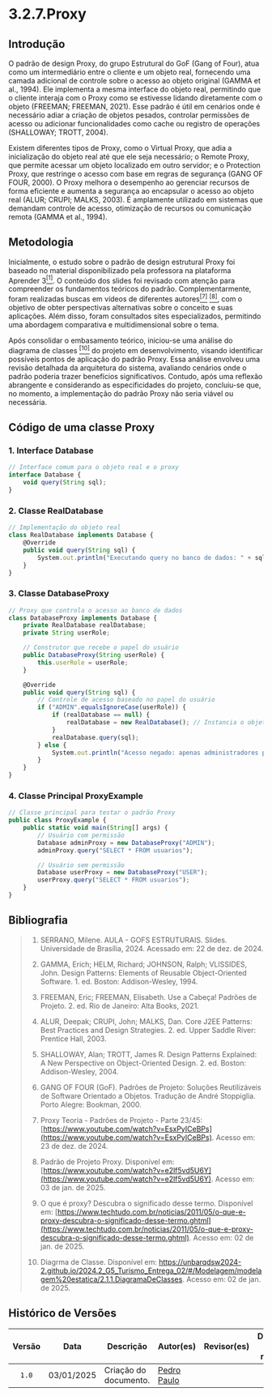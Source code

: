 # 3.2.7.Proxy

## Introdução

O padrão de design Proxy, do grupo Estrutural do GoF (Gang of Four), atua como um intermediário entre o cliente e um objeto real, fornecendo uma camada adicional de controle sobre o acesso ao objeto original (GAMMA et al., 1994). Ele implementa a mesma interface do objeto real, permitindo que o cliente interaja com o Proxy como se estivesse lidando diretamente com o objeto (FREEMAN; FREEMAN, 2021). Esse padrão é útil em cenários onde é necessário adiar a criação de objetos pesados, controlar permissões de acesso ou adicionar funcionalidades como cache ou registro de operações (SHALLOWAY; TROTT, 2004).

Existem diferentes tipos de Proxy, como o Virtual Proxy, que adia a inicialização do objeto real até que ele seja necessário; o Remote Proxy, que permite acessar um objeto localizado em outro servidor; e o Protection Proxy, que restringe o acesso com base em regras de segurança (GANG OF FOUR, 2000). O Proxy melhora o desempenho ao gerenciar recursos de forma eficiente e aumenta a segurança ao encapsular o acesso ao objeto real (ALUR; CRUPI; MALKS, 2003). É amplamente utilizado em sistemas que demandam controle de acesso, otimização de recursos ou comunicação remota (GAMMA et al., 1994).

## Metodologia

Inicialmente, o estudo sobre o padrão de design estrutural Proxy foi baseado no material disponibilizado pela professora na plataforma Aprender 3<a href="#ref1"><sup>[1]</sup></a>. O conteúdo dos slides foi revisado com atenção para compreender os fundamentos teóricos do padrão. Complementarmente, foram realizadas buscas em vídeos de diferentes autores<a href="#ref7"><sup>[7]</sup></a> <a href="#ref8"><sup>[8]</sup></a>, com o objetivo de obter perspectivas alternativas sobre o conceito e suas aplicações. Além disso, foram consultados sites especializados, permitindo uma abordagem comparativa e multidimensional sobre o tema.

Após consolidar o embasamento teórico, iniciou-se uma análise do diagrama de classes <a href="#ref10"><sup>[10]</sup></a> do projeto em desenvolvimento, visando identificar possíveis pontos de aplicação do padrão Proxy. Essa análise envolveu uma revisão detalhada da arquitetura do sistema, avaliando cenários onde o padrão poderia trazer benefícios significativos. Contudo, após uma reflexão abrangente e considerando as especificidades do projeto, concluiu-se que, no momento, a implementação do padrão Proxy não seria viável ou necessária.
## Código de uma classe Proxy

### 1. Interface Database
```ts
// Interface comum para o objeto real e o proxy
interface Database {
    void query(String sql);
}
```
### 2. Classe RealDatabase
```ts
// Implementação do objeto real
class RealDatabase implements Database {
    @Override
    public void query(String sql) {
        System.out.println("Executando query no banco de dados: " + sql);
    }
}
```
### 3. Classe DatabaseProxy
```ts
// Proxy que controla o acesso ao banco de dados
class DatabaseProxy implements Database {
    private RealDatabase realDatabase;
    private String userRole;

    // Construtor que recebe o papel do usuário
    public DatabaseProxy(String userRole) {
        this.userRole = userRole;
    }

    @Override
    public void query(String sql) {
        // Controle de acesso baseado no papel do usuário
        if ("ADMIN".equalsIgnoreCase(userRole)) {
            if (realDatabase == null) {
                realDatabase = new RealDatabase(); // Instancia o objeto real somente quando necessário
            }
            realDatabase.query(sql);
        } else {
            System.out.println("Acesso negado: apenas administradores podem executar queries no banco de dados.");
        }
    }
}
```
### 4. Classe Principal ProxyExample
```ts
// Classe principal para testar o padrão Proxy
public class ProxyExample {
    public static void main(String[] args) {
        // Usuário com permissão
        Database adminProxy = new DatabaseProxy("ADMIN");
        adminProxy.query("SELECT * FROM usuarios");

        // Usuário sem permissão
        Database userProxy = new DatabaseProxy("USER");
        userProxy.query("SELECT * FROM usuarios");
    }
}
```


## Bibliografia

> 1. <a id="ref1"></a> SERRANO, Milene. AULA - GOFS ESTRUTURAIS. Slides. Universidade de Brasília, 2024. Acessado em: 22 de dez. de 2024.
>
> 2. <a id="ref2"></a>GAMMA, Erich; HELM, Richard; JOHNSON, Ralph; VLISSIDES, John. Design Patterns: Elements of Reusable Object-Oriented Software. 1. ed. Boston: Addison-Wesley, 1994.
>
> 3. <a id="ref3"></a>FREEMAN, Eric; FREEMAN, Elisabeth. Use a Cabeça! Padrões de Projeto. 2. ed. Rio de Janeiro: Alta Books, 2021.
>
> 4. <a id="ref4"></a>ALUR, Deepak; CRUPI, John; MALKS, Dan. Core J2EE Patterns: Best Practices and Design Strategies. 2. ed. Upper Saddle River: Prentice Hall, 2003.
>
> 5. <a id="ref5"></a>SHALLOWAY, Alan; TROTT, James R. Design Patterns Explained: A New Perspective on Object-Oriented Design. 2. ed. Boston: Addison-Wesley, 2004.
>
> 6. <a id="ref6"></a>GANG OF FOUR (GoF). Padrões de Projeto: Soluções Reutilizáveis de Software Orientado a Objetos. Tradução de André Stoppiglia. Porto Alegre: Bookman, 2000.
>
> 7. <a id="ref7"></a>Proxy Teoria - Padrões de Projeto - Parte 23/45: [https://www.youtube.com/watch?v=EsxPyICeBPs](https://www.youtube.com/watch?v=EsxPyICeBPs). Acesso em: 23 de dez. de 2024.
>
> 8. <a id="ref8"></a>Padrão de Projeto Proxy. Disponível em: [https://www.youtube.com/watch?v=e2lf5vd5U6Y](https://www.youtube.com/watch?v=e2lf5vd5U6Y). Acesso em: 03 de jan. de 2025.
>
> 9. <a id="ref9"></a>O que é proxy? Descubra o significado desse termo. Disponível em: [https://www.techtudo.com.br/noticias/2011/05/o-que-e-proxy-descubra-o-significado-desse-termo.ghtml](https://www.techtudo.com.br/noticias/2011/05/o-que-e-proxy-descubra-o-significado-desse-termo.ghtml). Acesso em: 02 de jan. de 2025.
>
> 10. <a id="ref10"></a>Diagrma de Classe.
Disponível em: https://unbarqdsw2024-2.github.io/2024.2_G5_Turismo_Entrega_02/#/Modelagem/modelagem%20estatica/2.1.1.DiagramaDeClasses. Acesso em: 02 de jan. de 2025.
>

## Histórico de Versões

| Versão | Data | Descrição | Autor(es) | Revisor(es) | Detalhes da revisão |
| :----: | :--: | --------- | ----------- | ------ | :---: |
| `1.0`  | 03/01/2025 | Criação do documento. | [Pedro Paulo](PedroPGH)  |  |  | 

[AnaGH]: https://github.com/analufernanndess
[CainaGH]: https://github.com/freitasc
[ClaudioGH]: https://github.com/claudiohsc
[EliasGH]: https://github.com/EliasOliver21
[GuilhermeGH]: https://github.com/gmeister18
[JoelGH]: https://github.com/JoelSRangel
[KathlynGH]: https://github.com/klmurussi
[PabloGH]: https://github.com/pabloheika
[PedroRGH]: https://github.com/pedro-rodiguero
[PedroPGH]: https://github.com/Pedrin0030
[SamuelGH]: https://github.com/samuelalvess
[TalesGH]: https://github.com/TalesRG